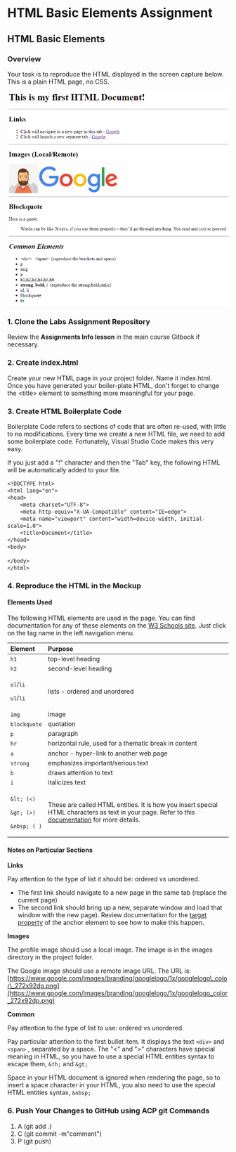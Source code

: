 # HTML Basic Elements Assignment

## HTML Basic Elements

### Overview

Your task is to reproduce the HTML displayed in the screen capture below. This is a plain HTML page, no CSS.

![](https://raw.githubusercontent.com/hoc-labs/images/main/basic-elements.png)

### 1. Clone the Labs Assignment Repository

Review the **Assignments Info lesson** in the main course Gitbook if necessary.

### 2. Create index.html

Create your new HTML page in your project folder. Name it index.html. Once you have generated your boiler-plate HTML, don't forget to change the &lt;title&gt; element to something more meaningful for your page.

### 3. Create HTML Boilerplate Code

Boilerplate Code refers to sections of code that are often re-used, with little to no modifications. Every time we create a new HTML file, we need to add some boilerplate code. Fortunately, Visual Studio Code makes this very easy.

If you just add a "!" character and then the "Tab" key, the following HTML will be automatically added to your file.

```text
<!DOCTYPE html>
<html lang="en">
<head>
    <meta charset="UTF-8">
    <meta http-equiv="X-UA-Compatible" content="IE=edge">
    <meta name="viewport" content="width=device-width, initial-scale=1.0">
    <title>Document</title>
</head>
<body>

</body>
</html>
```

### 4. Reproduce the HTML in the Mockup

#### Elements Used

The following HTML elements are used in the page. You can find documentation for any of these elements on the [W3 Schools site](https://www.w3schools.com/tags/default.asp). Just click on the tag name in the left navigation menu.

<table>
  <thead>
    <tr>
      <th style="text-align:left">Element</th>
      <th style="text-align:left">Purpose</th>
    </tr>
  </thead>
  <tbody>
    <tr>
      <td style="text-align:left"><code>h1</code>
      </td>
      <td style="text-align:left">top-level heading</td>
    </tr>
    <tr>
      <td style="text-align:left"><code>h2</code>
      </td>
      <td style="text-align:left">second-level heading</td>
    </tr>
    <tr>
      <td style="text-align:left">
        <p><code>ol</code>/<code>li</code>
        </p>
        <p><code>ul</code>/<code>li</code>
        </p>
      </td>
      <td style="text-align:left">lists - ordered and unordered</td>
    </tr>
    <tr>
      <td style="text-align:left"><code>img</code>
      </td>
      <td style="text-align:left">image</td>
    </tr>
    <tr>
      <td style="text-align:left"><code>blockquote</code>
      </td>
      <td style="text-align:left">quotation</td>
    </tr>
    <tr>
      <td style="text-align:left"><code>p</code>
      </td>
      <td style="text-align:left">paragraph</td>
    </tr>
    <tr>
      <td style="text-align:left"><code>hr</code>
      </td>
      <td style="text-align:left">horizontal rule, used for a thematic break in content</td>
    </tr>
    <tr>
      <td style="text-align:left"><code>a</code>
      </td>
      <td style="text-align:left">anchor - hyper-link to another web page</td>
    </tr>
    <tr>
      <td style="text-align:left"><code>strong</code>
      </td>
      <td style="text-align:left">emphasizes important/serious text</td>
    </tr>
    <tr>
      <td style="text-align:left"><code>b</code>
      </td>
      <td style="text-align:left">draws attention to text</td>
    </tr>
    <tr>
      <td style="text-align:left"><code>i</code>
      </td>
      <td style="text-align:left">italicizes text</td>
    </tr>
    <tr>
      <td style="text-align:left">
        <p><code>&amp;lt; (&lt;)</code>
        </p>
        <p><code>&amp;gt; (&gt;)</code>
        </p>
        <p><code>&amp;nbsp; ( )</code>
        </p>
      </td>
      <td style="text-align:left">These are called HTML entities. It is how you insert special HTML characters
        as text in your page. Refer to this <a href="https://www.w3schools.com/html/html_entities.asp">documentation</a> for
        more details.</td>
    </tr>
  </tbody>
</table>

#### Notes on Particular Sections

**Links**

Pay attention to the type of list it should be: ordered vs unordered.

* The first link should navigate to a new page in the same tab \(replace the current page\)
* The second link should bring up a new, separate window and load that window with the new page\). Review documentation for the [target property](https://www.w3schools.com/tags/att_a_target.asp) of the anchor element to see how to make this happen.

**Images**

The profile image should use a local image. The image is in the images directory in the project folder.

The Google image should use a remote image URL. The URL is: [https://www.google.com/images/branding/googlelogo/1x/googlelogo\_color\_272x92dp.png](https://www.google.com/images/branding/googlelogo/1x/googlelogo_color_272x92dp.png)

**Common**

Pay attention to the type of list to use: ordered vs unordered.

Pay particular attention to the first bullet item. It displays the text `<div>` and `<span>` , separated by a space. The "&lt;" and "&gt;" characters have special meaning in HTML, so you have to use a special HTML entities syntax to escape them, `&th;` and `&gt;`

Space in your HTML document is ignored when rendering the page, so to insert a space character in your HTML, you also need to use the special HTML entities syntax, `&nbsp;`

### 6. Push Your Changes to GitHub using ACP git Commands

1. A \(git add .\)
2. C \(git commit -m"comment"\)
3. P \(git push\)

